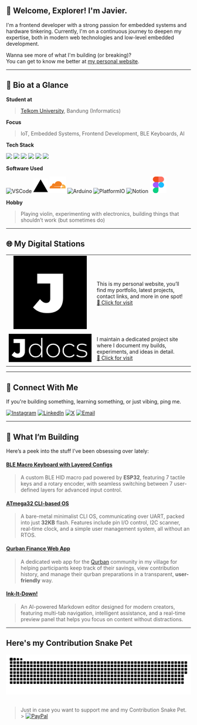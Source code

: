 ## 🧭 Welcome, Explorer! I'm Javier.

I'm a frontend developer with a strong passion for embedded systems and hardware tinkering. Currently, I'm on a continuous journey to deepen my expertise, both in modern web technologies and low-level embedded development.

Wanna see more of what I'm building (or breaking)?  
You can get to know me better at [my personal website](https://javierrayhan.my.id).

---

## 📌 Bio at a Glance

**Student at**

> [Telkom University](https://telkomuniversity.ac.id), Bandung (Informatics)

**Focus**

> IoT, Embedded Systems, Frontend Development, BLE Keyboards, AI

**Tech Stack**

<p align="left">
  <img src="https://img.shields.io/badge/C++-%2300599C.svg?style=for-the-badge&logo=c%2B%2B&logoColor=white" />
  <img src="https://img.shields.io/badge/Python-%2314354C.svg?style=for-the-badge&logo=python&logoColor=white" />
  <img src="https://img.shields.io/badge/Arduino-00979D?style=for-the-badge&logo=Arduino&logoColor=white" />
  <img src="https://img.shields.io/badge/PlatformIO-%23222.svg?style=for-the-badge&logo=platformio&logoColor=%23f5822a" />
  <img src="https://img.shields.io/badge/HTML5-%23E34F26.svg?style=for-the-badge&logo=html5&logoColor=white" />
  <img src="https://img.shields.io/badge/CSS3-%231572B6.svg?style=for-the-badge&logo=css3&logoColor=white" />
</p>

**Software Used**

<div align="left">

<!-- VSCode -->
<img src="https://cdn.jsdelivr.net/gh/devicons/devicon/icons/vscode/vscode-original.svg" width="45" height="45" alt="VSCode"/>

<!-- Vercel -->
<img src="https://raw.githubusercontent.com/devicons/devicon/54cfe13ac10eaa1ef817a343ab0a9437eb3c2e08/icons/vercel/vercel-original.svg" width="40" height="40" alt="Vercel"/>

<!-- Cloudflare -->
<img src="https://raw.githubusercontent.com/devicons/devicon/54cfe13ac10eaa1ef817a343ab0a9437eb3c2e08/icons/cloudflare/cloudflare-original.svg" width="45" height="45" alt="Cloudflare"/>

<!-- Arduino IDE -->
<img src="https://cdn.jsdelivr.net/gh/devicons/devicon/icons/arduino/arduino-original-wordmark.svg" width="50" height="50" alt="Arduino"/>

<!-- PlatformIO -->
<img src="https://cdn.jsdelivr.net/gh/simple-icons/simple-icons/icons/platformio.svg" width="40" height="40" alt="PlatformIO"/>

<!-- Notion -->
<img src="https://upload.wikimedia.org/wikipedia/commons/e/e9/Notion-logo.svg" width="45" height="45" alt="Notion"/>

<img src="https://raw.githubusercontent.com/devicons/devicon/54cfe13ac10eaa1ef817a343ab0a9437eb3c2e08/icons/figma/figma-original.svg" width="45" height="45" alt="Figma"/>

</div>

**Hobby**

> Playing violin, experimenting with electronics, building things that shouldn’t work (but sometimes do)

---

## 🌐 My Digital Stations

|                                                          |                                                                                                                                                                    |
| -------------------------------------------------------- | ------------------------------------------------------------------------------------------------------------------------------------------------------------------ |
| <div align="center">![PORTOFOLIO](image/porto.jpg)</div> | This is my personal website, you’ll find my portfolio, latest projects, contact links, and more in one spot!</br> [🔗 Click for visit](https://javierrayhan.my.id) |
| ![DOCUMENTATION](image/jdocs.svg)                        | I maintain a dedicated project site where I document my builds, experiments, and ideas in detail.</br> [🔗 Click for visit](https://docs.javierrayhan.my.id)       |

---

## 🤝 Connect With Me

If you're building something, learning something, or just vibing, ping me.

[![Instagram](https://img.shields.io/badge/Instagram-%23E4405F.svg?logo=Instagram&logoColor=white)](https://instagram.com/zv.cpp) [![LinkedIn](https://img.shields.io/badge/LinkedIn-%230077B5.svg?logo=linkedin&logoColor=white)](https://linkedin.com/in/javierrayhan28) [![X](https://img.shields.io/badge/X-black.svg?logo=X&logoColor=white)](https://x.com/zavieray_) [![Email](https://img.shields.io/badge/Email-D14836?logo=gmail&logoColor=white)](mailto:javrayhan2006@gmail.com)

---

## 🧰 What I’m Building

Here’s a peek into the stuff I’ve been obsessing over lately:
<br>

#### [BLE Macro Keyboard with Layered Configs](https://github.com/javierrayhan/kato-macro-esp32)

> A custom BLE HID macro pad powered by **ESP32**, featuring 7 tactile keys and a rotary encoder, with seamless switching between 7 user-defined layers for advanced input control.

#### [ATmega32 CLI-based OS](https://github.com/javierrayhan/elena_cli-os)

> A bare-metal minimalist CLI OS, communicating over UART, packed into just **32KB** flash. Features include pin I/O control, I2C scanner, real-time clock, and a simple user management system, all without an RTOS.

#### [Qurban Finance Web App](https://github.com/javierrayhan/qurbanin-alhuda)

> A dedicated web app for the [Qurban](https://en.wikipedia.org/wiki/Udhiyah) community in my village for helping participants keep track of their savings, view contribution history, and manage their qurban preparations in a transparent, **user-friendly** way.

#### [Ink-It-Down!](https://inkitdown.javierrayhan.my.id)

> An AI-powered Markdown editor designed for modern creators, featuring multi-tab navigation, intelligent assistance, and a real-time preview panel that helps you focus on content without distractions.

---

## Here's my Contribution Snake Pet

<div align="center">
  <img src="https://raw.githubusercontent.com/javierrayhan/javierrayhan/output/github-snake-dark.svg#gh-dark-mode-only" alt="Snake animation" />
</div></br>

> Just in case you want to support me and my Contribution Snake Pet.</br> > [![PayPal](https://img.shields.io/badge/Donate-PayPal-00457C?style=for-the-badge&logo=paypal&logoColor=white)](https://paypal.me/JavierRayhan)
